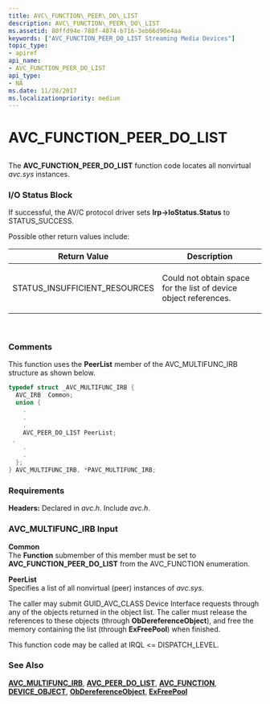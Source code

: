```yaml
---
title: AVC\_FUNCTION\_PEER\_DO\_LIST
description: AVC\_FUNCTION\_PEER\_DO\_LIST
ms.assetid: 80ffd94e-788f-4874-b716-3eb66d90e4aa
keywords: ["AVC_FUNCTION_PEER_DO_LIST Streaming Media Devices"]
topic_type:
- apiref
api_name:
- AVC_FUNCTION_PEER_DO_LIST
api_type:
- NA
ms.date: 11/28/2017
ms.localizationpriority: medium
---
```


# AVC\_FUNCTION\_PEER\_DO\_LIST


## <span id="ddk_avc_function_peer_do_list_ks"></span><span id="DDK_AVC_FUNCTION_PEER_DO_LIST_KS"></span>


The **AVC\_FUNCTION\_PEER\_DO\_LIST** function code locates all nonvirtual *avc.sys* instances.

### I/O Status Block

If successful, the AV/C protocol driver sets **Irp-&gt;IoStatus.Status** to STATUS\_SUCCESS.

Possible other return values include:

<table>
<colgroup>
<col width="50%" />
<col width="50%" />
</colgroup>
<thead>
<tr class="header">
<th>Return Value</th>
<th>Description</th>
</tr>
</thead>
<tbody>
<tr class="odd">
<td><p>STATUS_INSUFFICIENT_RESOURCES</p></td>
<td><p>Could not obtain space for the list of device object references.</p></td>
</tr>
</tbody>
</table>

 

### Comments

This function uses the **PeerList** member of the AVC\_MULTIFUNC\_IRB structure as shown below.

```cpp
typedef struct _AVC_MULTIFUNC_IRB {
  AVC_IRB  Common;
  union {
    .
    .
    .
    AVC_PEER_DO_LIST PeerList;
 .
    .
    .
  };
} AVC_MULTIFUNC_IRB, *PAVC_MULTIFUNC_IRB;
```

### Requirements

**Headers:** Declared in *avc.h*. Include *avc.h*.

### AVC\_MULTIFUNC\_IRB Input

**Common**  
The **Function** submember of this member must be set to **AVC\_FUNCTION\_PEER\_DO\_LIST** from the AVC\_FUNCTION enumeration.

<span id="PeerList"></span><span id="peerlist"></span><span id="PEERLIST"></span>**PeerList**  
Specifies a list of all nonvirtual (peer) instances of *avc.sys*.

The caller may submit GUID\_AVC\_CLASS Device Interface requests through any of the objects returned in the object list. The caller must release the references to these objects (through **ObDereferenceObject**), and free the memory containing the list (through **ExFreePool**) when finished.

This function code may be called at IRQL &lt;= DISPATCH\_LEVEL.

### See Also

[**AVC\_MULTIFUNC\_IRB**](https://msdn.microsoft.com/library/windows/hardware/ff554177), [**AVC\_PEER\_DO\_LIST**](https://msdn.microsoft.com/library/windows/hardware/ff554179), [**AVC\_FUNCTION**](https://msdn.microsoft.com/library/windows/hardware/ff554145), [**DEVICE\_OBJECT**](https://msdn.microsoft.com/library/windows/hardware/ff543147), [**ObDereferenceObject**](https://msdn.microsoft.com/library/windows/hardware/ff557724), [**ExFreePool**](https://msdn.microsoft.com/library/windows/hardware/ff544590)

 

 





